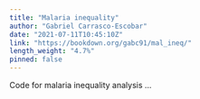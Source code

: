 ```yaml
---
title: "Malaria inequality"
author: "Gabriel Carrasco-Escobar"
date: "2021-07-11T10:45:10Z"
link: "https://bookdown.org/gabc91/mal_ineq/"
length_weight: "4.7%"
pinned: false
---
```


Code for malaria inequality analysis ...
